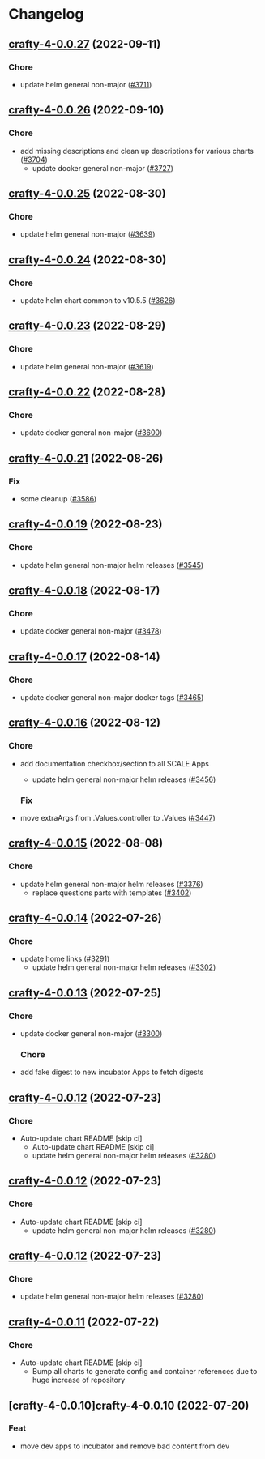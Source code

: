 # Changelog



## [crafty-4-0.0.27](https://github.com/truecharts/charts/compare/crafty-4-0.0.26...crafty-4-0.0.27) (2022-09-11)

### Chore

- update helm general non-major ([#3711](https://github.com/truecharts/charts/issues/3711))




## [crafty-4-0.0.26](https://github.com/truecharts/charts/compare/crafty-4-0.0.25...crafty-4-0.0.26) (2022-09-10)

### Chore

- add missing descriptions and clean up descriptions for various charts ([#3704](https://github.com/truecharts/charts/issues/3704))
  - update docker general non-major ([#3727](https://github.com/truecharts/charts/issues/3727))




## [crafty-4-0.0.25](https://github.com/truecharts/charts/compare/crafty-4-0.0.24...crafty-4-0.0.25) (2022-08-30)

### Chore

- update helm general non-major ([#3639](https://github.com/truecharts/charts/issues/3639))




## [crafty-4-0.0.24](https://github.com/truecharts/charts/compare/crafty-4-0.0.23...crafty-4-0.0.24) (2022-08-30)

### Chore

- update helm chart common to v10.5.5 ([#3626](https://github.com/truecharts/charts/issues/3626))




## [crafty-4-0.0.23](https://github.com/truecharts/charts/compare/crafty-4-0.0.22...crafty-4-0.0.23) (2022-08-29)

### Chore

- update helm general non-major ([#3619](https://github.com/truecharts/charts/issues/3619))




## [crafty-4-0.0.22](https://github.com/truecharts/charts/compare/crafty-4-0.0.21...crafty-4-0.0.22) (2022-08-28)

### Chore

- update docker general non-major ([#3600](https://github.com/truecharts/charts/issues/3600))




## [crafty-4-0.0.21](https://github.com/truecharts/charts/compare/crafty-4-0.0.19...crafty-4-0.0.21) (2022-08-26)

### Fix

- some cleanup ([#3586](https://github.com/truecharts/charts/issues/3586))




## [crafty-4-0.0.19](https://github.com/truecharts/charts/compare/crafty-4-0.0.18...crafty-4-0.0.19) (2022-08-23)

### Chore

- update helm general non-major helm releases ([#3545](https://github.com/truecharts/charts/issues/3545))




## [crafty-4-0.0.18](https://github.com/truecharts/charts/compare/crafty-4-0.0.17...crafty-4-0.0.18) (2022-08-17)

### Chore

- update docker general non-major ([#3478](https://github.com/truecharts/charts/issues/3478))




## [crafty-4-0.0.17](https://github.com/truecharts/charts/compare/crafty-4-0.0.16...crafty-4-0.0.17) (2022-08-14)

### Chore

- update docker general non-major docker tags ([#3465](https://github.com/truecharts/charts/issues/3465))




## [crafty-4-0.0.16](https://github.com/truecharts/charts/compare/crafty-4-0.0.15...crafty-4-0.0.16) (2022-08-12)

### Chore

- add documentation checkbox/section to all SCALE Apps
  - update helm general non-major helm releases ([#3456](https://github.com/truecharts/charts/issues/3456))

  ### Fix

- move extraArgs from .Values.controller to .Values ([#3447](https://github.com/truecharts/charts/issues/3447))




## [crafty-4-0.0.15](https://github.com/truecharts/charts/compare/crafty-4-0.0.14...crafty-4-0.0.15) (2022-08-08)

### Chore

- update helm general non-major helm releases ([#3376](https://github.com/truecharts/charts/issues/3376))
  - replace questions parts with templates ([#3402](https://github.com/truecharts/charts/issues/3402))




## [crafty-4-0.0.14](https://github.com/truecharts/apps/compare/crafty-4-0.0.13...crafty-4-0.0.14) (2022-07-26)

### Chore

- update home links ([#3291](https://github.com/truecharts/apps/issues/3291))
  - update helm general non-major helm releases ([#3302](https://github.com/truecharts/apps/issues/3302))




## [crafty-4-0.0.13](https://github.com/truecharts/apps/compare/crafty-4-0.0.12...crafty-4-0.0.13) (2022-07-25)

### Chore

- update docker general non-major ([#3300](https://github.com/truecharts/apps/issues/3300))

  ### Chore

- add fake digest to new incubator Apps to fetch digests




## [crafty-4-0.0.12](https://github.com/truecharts/apps/compare/crafty-4-0.0.11...crafty-4-0.0.12) (2022-07-23)

### Chore

- Auto-update chart README [skip ci]
  - Auto-update chart README [skip ci]
  - update helm general non-major helm releases ([#3280](https://github.com/truecharts/apps/issues/3280))




## [crafty-4-0.0.12](https://github.com/truecharts/apps/compare/crafty-4-0.0.11...crafty-4-0.0.12) (2022-07-23)

### Chore

- Auto-update chart README [skip ci]
  - update helm general non-major helm releases ([#3280](https://github.com/truecharts/apps/issues/3280))




## [crafty-4-0.0.12](https://github.com/truecharts/apps/compare/crafty-4-0.0.11...crafty-4-0.0.12) (2022-07-23)

### Chore

- update helm general non-major helm releases ([#3280](https://github.com/truecharts/apps/issues/3280))




## [crafty-4-0.0.11](https://github.com/truecharts/apps/compare/crafty-4-0.0.10...crafty-4-0.0.11) (2022-07-22)

### Chore

- Auto-update chart README [skip ci]
  - Bump all charts to generate config and container references due to huge increase of repository



## [crafty-4-0.0.10]crafty-4-0.0.10 (2022-07-20)

### Feat

- move dev apps to incubator and remove bad content from dev
